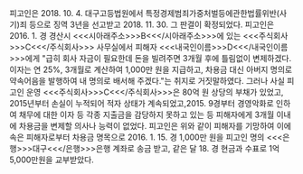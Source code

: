 피고인은 2018. 10. 4. 대구고등법원에서 특정경제범죄가중처벌등에관한법률위반(사기)죄 등으로 징역 3년을 선고받고 2018. 11. 30. 그 판결이 확정되었다.
피고인은 2016. 1. 경 경산시 <<<시아래주소>>>B<<</시아래주소>>>에 있는 <<<주식회사>>>C<<</주식회사>>> 사무실에서 피해자 <<<내국인이름>>>D<<</내국인이름>>>에게 "급히 회사 자금이 필요한데 돈을 빌려주면 3개월 후에 틀림없이 변제하겠다. 이자는 연 25%, 3개월로 계산하여 1,000만 원을 지급하고, 차용금 대신 아버지 명의로 약속어음을 발행하여 내 명의로 배서해 주겠다."는 취지로 거짓말하였다. 그러나 사실 피고인 운영 <<<주식회사>>>C<<</주식회사>>>은 80억 원 상당의 부채가 있었고, 2015년부터 손실이 누적되어 적자 상태가 계속되었고,2015. 9경부터 경영악화로 인하여 채무에 대한 이자 등 각종 지출금을 감당하지 못하고 있는 등 피해자에게 3개월 이내에 차용금을 변제할 의사나 능력이 없었다. 피고인은 위와 같이 피해자를 기망하여 이에 속은 피해자로부터 차용금 명목으로 2016. 1. 15. 경 1,000만 원을 피고인 명의 <<<은행>>>대구<<</은행>>>은행 계좌로 송금 받고, 같은 달 18. 경 현금과 수표로 1억 5,000만원을 교부받았다.